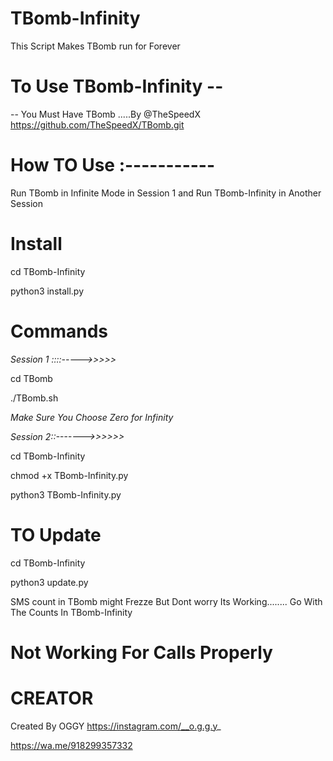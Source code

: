   # TBomb-Infinity
This Script Makes TBomb run for Forever

# To Use TBomb-Infinity --
-- You Must Have TBomb .....By @TheSpeedX
https://github.com/TheSpeedX/TBomb.git

# How TO Use :-----------
Run TBomb in Infinite Mode in Session 1
and 
Run TBomb-Infinity in Another Session





# Install

cd TBomb-Infinity


python3 install.py


# Commands
*Session 1  ::::----->>>>>*


cd TBomb

./TBomb.sh



*Make Sure You Choose Zero for Infinity*

*Session 2::------->>>>>>*


cd TBomb-Infinity

chmod +x TBomb-Infinity.py



python3 TBomb-Infinity.py


# TO Update 

cd TBomb-Infinity


python3 update.py

SMS count in TBomb might Frezze But Dont worry Its Working........
Go With The Counts In TBomb-Infinity
 # Not Working For Calls Properly
# CREATOR
Created By OGGY
https://instagram.com/__o.g.g.y_

https://wa.me/918299357332
